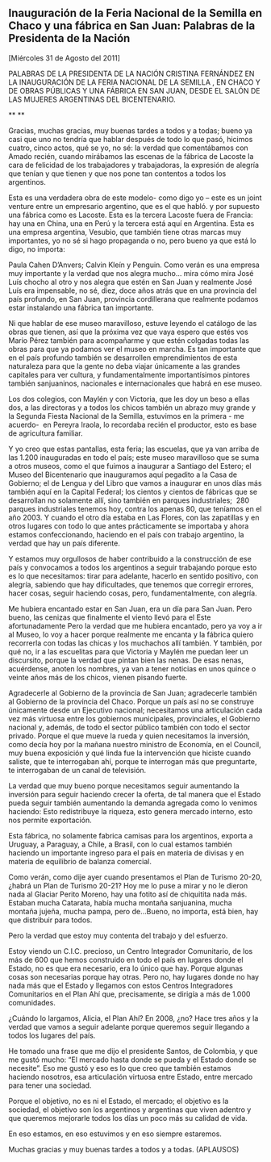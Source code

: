 Inauguración de la Feria Nacional de la Semilla en Chaco y una fábrica en San Juan: Palabras de la Presidenta de la Nación
--------------------------------------------------------------------------------------------------------------------------

[Miércoles 31 de Agosto del 2011]

PALABRAS DE LA PRESIDENTA DE LA NACIÓN CRISTINA FERNÁNDEZ EN LA
INAUGURACIÓN DE LA FERIA NACIONAL DE LA SEMILLA , EN CHACO Y DE OBRAS
PÚBLICAS Y UNA FÁBRICA EN SAN JUAN, DESDE EL SALÓN DE LAS MUJERES
ARGENTINAS DEL BICENTENARIO.

** **

Gracias, muchas gracias, muy buenas tardes a todos y a todas; bueno ya
casi que uno no tendría que hablar después de todo lo que pasó, hicimos
cuatro, cinco actos, qué se yo, no sé: la verdad que comentábamos con
Amado recién, cuando mirábamos las escenas de la fábrica de Lacoste la
cara de felicidad de los trabajadores y trabajadoras, la expresión de
alegría que tenían y que tienen y que nos pone tan contentos a todos los
argentinos.

Esta es una verdadera obra de este modelo- como digo yo – este es un
joint venture entre un empresario argentino, que es el que habló. y por
supuesto una fábrica como es Lacoste. Esta es la tercera Lacoste fuera
de Francia: hay una en China, una en Perú y la tercera está aquí en
Argentina. Esta es una empresa argentina, Vesubio, que también tiene
otras marcas muy importantes, yo no sé si hago propaganda o no, pero
bueno ya que está lo digo, no importa:    

Paula Cahen D’Anvers; Calvin Kleín y Penguin. Como verán es una empresa
muy importante y la verdad que nos alegra mucho… mira cómo mira José
Luís chocho al otro y nos alegra que estén en San Juan y realmente José
Luís era impensable, no sé, diez, doce años atrás que en una provincia
del país profundo, en San Juan, provincia cordillerana que realmente
podamos estar instalando una fábrica tan importante.

Ni que hablar de ese museo maravilloso, estuve leyendo el catálogo de
las obras que tienen, así que la próxima vez que vaya espero que estés
vos Mario Pérez también para acompañarme y que estén colgadas todas las
obras para que ya podamos ver el museo en marcha. Es tan importante que
en el país profundo también se desarrollen emprendimientos de esta
naturaleza para que la gente no deba viajar únicamente a las grandes
capitales para ver cultura, y fundamentalmente importantísimos pintores
también sanjuaninos, nacionales e internacionales que habrá en ese
museo.

Los dos colegios, con Maylén y con Victoria, que les doy un beso a ellas
dos, a las directoras y a todos los chicos también un abrazo muy grande
y la Segunda Fiesta Nacional de la Semilla, estuvimos en la primera - me
acuerdo-  en Pereyra Iraola, lo recordaba recién el productor, esto es
base de agricultura familiar.

Y yo creo que estas pantallas, esta feria; las escuelas, que ya van
arriba de las 1.200 inauguradas en todo el país; este museo maravilloso
que se suma a otros museos, como el que fuimos a inaugurar a Santiago
del Estero; el Museo del Bicentenario que inauguramos aquí pegadito a la
Casa de Gobierno; el de Lengua y del Libro que vamos a inaugurar en unos
días más también aquí en la Capital Federal; los cientos y cientos de
fábricas que se desarrollan no solamente allí, sino también en parques
industriales;  280 parques industriales tenemos hoy, contra los apenas
80, que teníamos en el año 2003. Y cuando el otro día estaba en Las
Flores, con las zapatillas y en otros lugares con todo lo que antes
prácticamente se importaba y ahora estamos confeccionando, haciendo en
el país con trabajo argentino, la verdad que hay un país diferente.

Y estamos muy orgullosos de haber contribuido a la construcción de ese
país y convocamos a todos los argentinos a seguir trabajando porque esto
es lo que necesitamos: tirar para adelante, hacerlo en sentido positivo,
con alegría, sabiendo que hay dificultades, que tenemos que corregir
errores, hacer cosas, seguir haciendo cosas, pero, fundamentalmente, con
alegría.

Me hubiera encantado estar en San Juan, era un día para San Juan. Pero
bueno, las cenizas que finalmente el viento llevó para el Este
afortunadamente Pero la verdad que me hubiera encantado, pero ya voy a
ir al Museo, lo voy a hacer porque realmente me encanta y la fábrica
quiero recorrerla con todas las chicas y los muchachos allí también. Y
también, por qué no, ir a las escuelitas para que Victoria y Maylén me
puedan leer un discursito, porque la verdad que pintan bien las nenas.
De esas nenas, acuérdense, anoten los nombres, ya van a tener noticias
en unos quince o veinte años más de los chicos, vienen pisando fuerte.

Agradecerle al Gobierno de la provincia de San Juan; agradecerle también
al Gobierno de la provincia del Chaco. Porque un país así no se
construye únicamente desde un Ejecutivo nacional; necesitamos una
articulación cada vez más virtuosa entre los gobiernos municipales,
provinciales, el Gobierno nacional y, además, de todo el sector público
también con todo el sector privado. Porque el que mueve la rueda y quien
necesitamos la inversión, como decía hoy por la mañana nuestro ministro
de Economía, en el Council, muy buena exposición y qué linda fue la
intervención que hiciste cuando saliste, que te interrogaban ahí, porque
te interrogan más que preguntarte, te interrogaban de un canal de
televisión.

La verdad que muy bueno porque necesitamos seguir aumentando la
inversión para seguir haciendo crecer la oferta, de tal manera que el
Estado pueda seguir también aumentando la demanda agregada como lo
venimos haciendo: Esto redistribuye la riqueza, esto genera mercado
interno, esto nos permite exportación.

Esta fábrica, no solamente fabrica camisas para los argentinos, exporta
a Uruguay, a Paraguay, a Chile, a Brasil, con lo cual estamos también
haciendo un importante ingreso para el país en materia de divisas y en
materia de equilibrio de balanza comercial.

Como verán, como dije ayer cuando presentamos el Plan de Turismo 20-20,
¿habrá un Plan de Turismo 20-21? Hoy me lo puse a mirar y no le dieron
nada al Glaciar Perito Moreno, hay una fotito así de chiquitita nada
más. Estaban mucha Catarata, había mucha montaña sanjuanina, mucha
montaña jujeña, mucha pampa, pero de…Bueno, no importa, está bien, hay
que distribuir para todos.

Pero la verdad que estoy muy contenta del trabajo y del esfuerzo.

Estoy viendo un C.I.C. precioso, un Centro Integrador Comunitario, de
los más de 600 que hemos construido en todo el país en lugares donde el
Estado, no es que era necesario, era lo único que hay. Porque algunas
cosas son necesarias porque hay otras. Pero no, hay lugares donde no hay
nada más que el Estado y llegamos con estos Centros Integradores
Comunitarios en el Plan Ahí que, precisamente, se dirigía a más de 1.000
comunidades.

¿Cuándo lo largamos, Alicia, el Plan Ahí? En 2008, ¿no? Hace tres años y
la verdad que vamos a seguir adelante porque queremos seguir llegando a
todos los lugares del país.

He tomado una frase que me dijo el presidente Santos, de Colombia, y que
me gustó mucho: “El mercado hasta donde se pueda y el Estado donde se
necesite”. Eso me gustó y eso es lo que creo que también estamos
haciendo nosotros, esa articulación virtuosa entre Estado, entre mercado
para tener una sociedad.

Porque el objetivo, no es ni el Estado, el mercado; el objetivo es la
sociedad, el objetivo son los argentinos y argentinas que viven adentro
y que queremos mejorarle todos los días un poco más su calidad de vida.

En eso estamos, en eso estuvimos y en eso siempre estaremos.

Muchas gracias y muy buenas tardes a todos y a todas. (APLAUSOS)     
    
